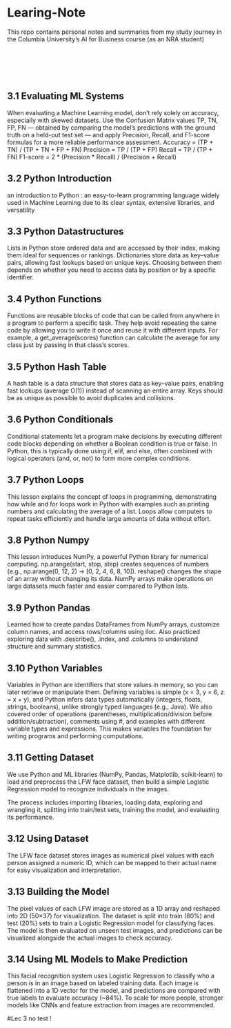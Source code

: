 # Learing-Note
This repo contains personal notes and summaries from my study journey in the Columbia University’s AI for Business course (as an NRA student)

<br><br>
<br><br>



## 3.1 Evaluating ML Systems
When evaluating a Machine Learning model, don’t rely solely on accuracy, especially with skewed datasets. Use the Confusion Matrix values TP, TN, FP, FN — obtained by comparing the model’s predictions with the ground truth on a held-out test set — and apply Precision, Recall, and F1-score formulas for a more reliable performance assessment.
  Accuracy = (TP + TN) / (TP + TN + FP + FN)
  Precision = TP / (TP + FP)
  Recall = TP / (TP + FN)
  F1-score = 2 * (Precision * Recall) / (Precision + Recall)

## 3.2 Python Introduction
 an introduction to Python : an easy-to-learn programming language widely used in Machine Learning due to its clear syntax, extensive libraries, and versatility

## 3.3 Python Datastructures
Lists in Python store ordered data and are accessed by their index, making them ideal for sequences or rankings. Dictionaries store data as key–value pairs, allowing fast lookups based on unique keys. Choosing between them depends on whether you need to access data by position or by a specific identifier.
## 3.4 Python Functions
Functions are reusable blocks of code that can be called from anywhere in a program to perform a specific task.
They help avoid repeating the same code by allowing you to write it once and reuse it with different inputs.
For example, a get_average(scores) function can calculate the average for any class just by passing in that class’s scores.
## 3.5 Python Hash Table
A hash table is a data structure that stores data as key–value pairs, enabling fast lookups (average O(1)) instead of scanning an entire array. Keys should be as unique as possible to avoid duplicates and collisions.
## 3.6 Python Conditionals
Conditional statements let a program make decisions by executing different code blocks depending on whether a Boolean condition is true or false. In Python, this is typically done using if, elif, and else, often combined with logical operators (and, or, not) to form more complex conditions.
## 3.7 Python Loops
This lesson explains the concept of loops in programming, demonstrating how while and for loops work in Python with examples such as printing numbers and calculating the average of a list. Loops allow computers to repeat tasks efficiently and handle large amounts of data without effort.
## 3.8 Python Numpy
This lesson introduces NumPy, a powerful Python library for numerical computing.
np.arange(start, stop, step) creates sequences of numbers (e.g., np.arange(0, 12, 2) → [0, 2, 4, 6, 8, 10]).
reshape() changes the shape of an array without changing its data.
NumPy arrays make operations on large datasets much faster and easier compared to Python lists.
## 3.9 Python Pandas
Learned how to create pandas DataFrames from NumPy arrays, customize column names, and access rows/columns using iloc. Also practiced exploring data with .describe(), .index, and .columns to understand structure and summary statistics.
## 3.10 Python Variables
Variables in Python are identifiers that store values in memory, so you can later retrieve or manipulate them. Defining variables is simple (x = 3, y = 6, z = x + y), and Python infers data types automatically (integers, floats, strings, booleans), unlike strongly typed languages (e.g., Java). We also covered order of operations (parentheses, multiplication/division before addition/subtraction), comments using #, and examples with different variable types and expressions. This makes variables the foundation for writing programs and performing computations.
## 3.11 Getting Dataset
We use Python and ML libraries (NumPy, Pandas, Matplotlib, scikit-learn) to load and preprocess the LFW face dataset, then build a simple Logistic Regression model to recognize individuals in the images.

The process includes importing libraries, loading data, exploring and wrangling it, splitting into train/test sets, training the model, and evaluating its performance.

## 3.12 Using Dataset
The LFW face dataset stores images as numerical pixel values with each person assigned a numeric ID, which can be mapped to their actual name for easy visualization and interpretation.
## 3.13 Building the Model
The pixel values of each LFW image are stored as a 1D array and reshaped into 2D (50×37) for visualization.
The dataset is split into train (80%) and test (20%) sets to train a Logistic Regression model for classifying faces.
The model is then evaluated on unseen test images, and predictions can be visualized alongside the actual images to check accuracy.
## 3.14 Using ML Models to Make Prediction
This facial recognition system uses Logistic Regression to classify who a person is in an image based on labeled training data. Each image is flattened into a 1D vector for the model, and predictions are compared with true labels to evaluate accuracy (~84%). To scale for more people, stronger models like CNNs and feature extraction from images are recommended.


#Lec 3
            no test !
